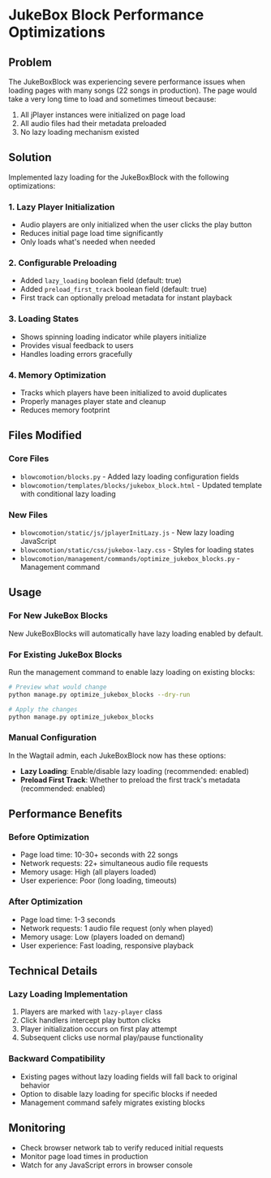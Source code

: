 # JukeBox Block Performance Optimizations

## Problem
The JukeBoxBlock was experiencing severe performance issues when loading pages with many songs (22 songs in production). The page would take a very long time to load and sometimes timeout because:

1. All jPlayer instances were initialized on page load
2. All audio files had their metadata preloaded
3. No lazy loading mechanism existed

## Solution
Implemented lazy loading for the JukeBoxBlock with the following optimizations:

### 1. Lazy Player Initialization
- Audio players are only initialized when the user clicks the play button
- Reduces initial page load time significantly
- Only loads what's needed when needed

### 2. Configurable Preloading
- Added `lazy_loading` boolean field (default: true)
- Added `preload_first_track` boolean field (default: true) 
- First track can optionally preload metadata for instant playback

### 3. Loading States
- Shows spinning loading indicator while players initialize
- Provides visual feedback to users
- Handles loading errors gracefully

### 4. Memory Optimization
- Tracks which players have been initialized to avoid duplicates
- Properly manages player state and cleanup
- Reduces memory footprint

## Files Modified

### Core Files
- `blowcomotion/blocks.py` - Added lazy loading configuration fields
- `blowcomotion/templates/blocks/jukebox_block.html` - Updated template with conditional lazy loading

### New Files
- `blowcomotion/static/js/jplayerInitLazy.js` - New lazy loading JavaScript
- `blowcomotion/static/css/jukebox-lazy.css` - Styles for loading states
- `blowcomotion/management/commands/optimize_jukebox_blocks.py` - Management command

## Usage

### For New JukeBox Blocks
New JukeBoxBlocks will automatically have lazy loading enabled by default.

### For Existing JukeBox Blocks
Run the management command to enable lazy loading on existing blocks:

```bash
# Preview what would change
python manage.py optimize_jukebox_blocks --dry-run

# Apply the changes
python manage.py optimize_jukebox_blocks
```

### Manual Configuration
In the Wagtail admin, each JukeBoxBlock now has these options:
- **Lazy Loading**: Enable/disable lazy loading (recommended: enabled)
- **Preload First Track**: Whether to preload the first track's metadata (recommended: enabled)

## Performance Benefits

### Before Optimization
- Page load time: 10-30+ seconds with 22 songs
- Network requests: 22+ simultaneous audio file requests
- Memory usage: High (all players loaded)
- User experience: Poor (long loading, timeouts)

### After Optimization  
- Page load time: 1-3 seconds
- Network requests: 1 audio file request (only when played)
- Memory usage: Low (players loaded on demand)
- User experience: Fast loading, responsive playback

## Technical Details

### Lazy Loading Implementation
1. Players are marked with `lazy-player` class
2. Click handlers intercept play button clicks
3. Player initialization occurs on first play attempt
4. Subsequent clicks use normal play/pause functionality

### Backward Compatibility
- Existing pages without lazy loading fields will fall back to original behavior
- Option to disable lazy loading for specific blocks if needed
- Management command safely migrates existing blocks

## Monitoring
- Check browser network tab to verify reduced initial requests
- Monitor page load times in production
- Watch for any JavaScript errors in browser console
